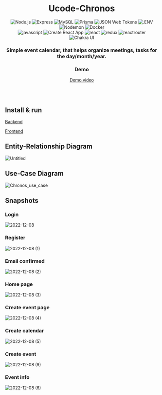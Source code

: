 <head>
    <div align="center">
        <h1 align="center">Ucode-Chronos</h2>
    </div>
</head>

<div align="center">
  <img alt="Node.js" src="https://img.shields.io/badge/-Node.js-339933.svg?style=for-the-badge&logo=node.js&logoColor=white" />
  <img alt="Express" src="https://img.shields.io/badge/-Express-000000.svg?style=for-the-badge&logo=express&logoColor=white" />
  <img alt="MySQL" src="https://img.shields.io/badge/-MySQL-4479A1.svg?style=for-the-badge&logo=mysql&logoColor=white" />
  <img alt="Prisma" src="https://img.shields.io/badge/-Prisma-2D3748.svg?style=for-the-badge&logo=prisma&logoColor=white" />
  <img alt="JSON Web Tokens" src="https://img.shields.io/badge/-JWT-000000.svg?style=for-the-badge&logo=JSONWebTokens&logoColor=white" />
  <img alt=".ENV" src="https://img.shields.io/badge/-.ENV-ECD53F.svg?style=for-the-badge&logo=.ENV&logoColor=black" />
  <img alt="Nodemon" src="https://img.shields.io/badge/-Nodemon-76D04B.svg?style=for-the-badge&logo=nodemon&logoColor=white" />
  <img alt="Docker" src="https://img.shields.io/badge/-Docker-2496ED.svg?style=for-the-badge&logo=docker&logoColor=white" />
  <br> 
  <img alt="javascript" src="https://img.shields.io/badge/-JavaScript-F7DF1E.svg?style=for-the-badge&logo=javaScript&logoColor=black" />
  <img alt="Create React App" src="https://img.shields.io/badge/-Create%20React%20App-09D3AC.svg?style=for-the-badge&logo=CreateReactApp&logoColor=white" />
  <img alt="react" src="https://img.shields.io/badge/-React-61DAFB.svg?style=for-the-badge&logo=react&logoColor=black" />
  <img alt="redux" src="https://img.shields.io/badge/-Redux-764ABC.svg?style=for-the-badge&logo=redux&logoColor=white" />
  <img alt="reactrouter" src="https://img.shields.io/badge/-React%20Router-CA4245.svg?style=for-the-badge&logo=react-router&logoColor=white" />
  <img alt="Chakra UI" src="https://img.shields.io/badge/-Chakra%20UI-319795.svg?style=for-the-badge&logo=ChakraUI&logoColor=white" />
</div>

<div align="center">
  <h3>Simple event calendar, that helps organize meetings, tasks for the day/month/year.</h3>
  
  <h3>Demo</h3>
  <p><a href="https://youtu.be/8iVgSIYt32A" target="_blank">Demo video</a></p>
</div>

<br/>
<br/>


## Install & run

[Backend](api/README.md)

[Frontend](web/README.md)

## Entity-Relationship Diagram

![Untitled](https://user-images.githubusercontent.com/32570823/206445241-c92ca862-372f-471d-8055-cc6396259240.png)

## Use-Case Diagram

![Chronos_use_case](https://user-images.githubusercontent.com/32570823/206446577-eed14758-5fc2-4398-830a-b4d40198fbfb.jpg)

## Snapshots
### Login
![2022-12-08](https://user-images.githubusercontent.com/32570823/206441193-10bacff5-4b48-4a74-ab48-dc0050b51469.png)

### Register
![2022-12-08 (1)](https://user-images.githubusercontent.com/32570823/206441276-60b78c0d-f47e-4b7f-9752-e1365a4fb2b1.png)

### Email confirmed
![2022-12-08 (2)](https://user-images.githubusercontent.com/32570823/206441432-6160ccf6-71e0-4fb4-b424-af8330146242.png)

### Home page
![2022-12-08 (3)](https://user-images.githubusercontent.com/32570823/206441608-f5b6d31f-1c06-4c95-a16e-a926122c2137.png)

### Create event page
![2022-12-08 (4)](https://user-images.githubusercontent.com/32570823/206441785-a35aa9cb-67e4-419d-9416-c1564c8ad1dc.png)

### Create calendar
![2022-12-08 (5)](https://user-images.githubusercontent.com/32570823/206442102-1a30094c-5f88-4fa7-b086-2ae375b38172.png)

### Create event
![2022-12-08 (9)](https://user-images.githubusercontent.com/32570823/206442217-b44d01cc-94ec-4a31-9805-908e97ac6ef4.png)

### Event info
![2022-12-08 (6)](https://user-images.githubusercontent.com/32570823/206442313-48532418-efeb-4c13-b88f-b2d4931e864c.png)
